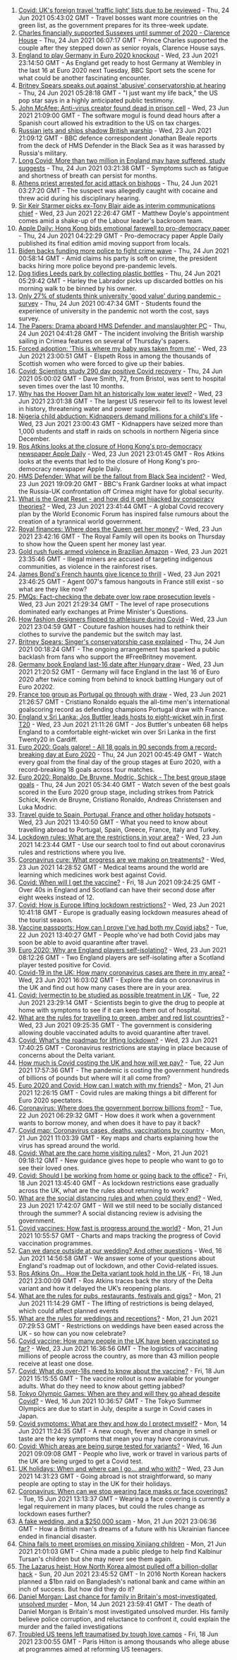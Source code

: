 1. [Covid: UK's foreign travel 'traffic light' lists due to be reviewed](https://www.bbc.co.uk/news/uk-57590119) - Thu, 24 Jun 2021 05:43:02 GMT - Travel bosses want more countries on the green list, as the government prepares for its three-week update.
2. [Charles financially supported Sussexes until summer of 2020 - Clarence House](https://www.bbc.co.uk/news/uk-57589216) - Thu, 24 Jun 2021 06:07:17 GMT - Prince Charles supported the couple after they stepped down as senior royals, Clarence House says.
3. [England to play Germany in Euro 2020 knockout](https://www.bbc.co.uk/sport/football/57590519) - Wed, 23 Jun 2021 23:14:50 GMT - As England get ready to host Germany at Wembley in the last 16 at Euro 2020 next Tuesday, BBC Sport sets the scene for what could be another fascinating encounter.
4. [Britney Spears speaks out against 'abusive' conservatorship at hearing](https://www.bbc.co.uk/news/world-us-canada-57586405) - Thu, 24 Jun 2021 05:28:18 GMT - "I just want my life back," the US pop star says in a highly anticipated public testimony.
5. [John McAfee: Anti-virus creator found dead in prison cell](https://www.bbc.co.uk/news/world-europe-57589822) - Wed, 23 Jun 2021 21:09:00 GMT - The software mogul is found dead hours after a Spanish court allowed his extradition to the US on tax charges.
6. [Russian jets and ships shadow British warship](https://www.bbc.co.uk/news/world-europe-57587777) - Wed, 23 Jun 2021 21:09:12 GMT - BBC defence correspondent Jonathan Beale reports from the deck of HMS Defender in the Black Sea as it was harassed by Russia's military.
7. [Long Covid: More than two million in England may have suffered, study suggests](https://www.bbc.co.uk/news/health-57584295) - Thu, 24 Jun 2021 03:21:38 GMT - Symptoms such as fatigue and shortness of breath can persist for months.
8. [Athens priest arrested for acid attack on bishops](https://www.bbc.co.uk/news/world-europe-57591002) - Thu, 24 Jun 2021 03:27:20 GMT - The suspect was allegedly caught with cocaine and threw acid during his disciplinary hearing.
9. [Sir Keir Starmer picks ex-Tony Blair aide as interim communications chief](https://www.bbc.co.uk/news/uk-politics-57590128) - Wed, 23 Jun 2021 22:26:47 GMT - Matthew Doyle's appointment comes amid a shake-up of the Labour leader's backroom team.
10. [Apple Daily: Hong Kong bids emotional farewell to pro-democracy paper](https://www.bbc.co.uk/news/world-asia-china-57591069) - Thu, 24 Jun 2021 04:22:29 GMT - Pro-democracy paper Apple Daily published its final edition amid moving support from locals.
11. [Biden backs funding more police to fight crime wave](https://www.bbc.co.uk/news/world-us-canada-57589416) - Thu, 24 Jun 2021 00:58:14 GMT - Amid claims his party is soft on crime, the president backs hiring more police beyond pre-pandemic levels.
12. [Dog tidies Leeds park by collecting plastic bottles](https://www.bbc.co.uk/news/uk-england-leeds-57586094) - Thu, 24 Jun 2021 05:29:42 GMT - Harley the Labrador picks up discarded bottles on his morning walk to be binned by his owner.
13. [Only 27% of students think university 'good value' during pandemic - survey](https://www.bbc.co.uk/news/education-57586742) - Thu, 24 Jun 2021 00:47:34 GMT - Students found the experience of university in the pandemic not worth the cost, says survey.
14. [The Papers: Drama aboard HMS Defender, and manslaughter PC](https://www.bbc.co.uk/news/blogs-the-papers-57590098) - Thu, 24 Jun 2021 04:41:28 GMT - The incident involving the British warship sailing in Crimea features on several of Thursday's papers.
15. [Forced adoption: 'This is where my baby was taken from me'](https://www.bbc.co.uk/news/uk-scotland-57586966) - Wed, 23 Jun 2021 23:00:51 GMT - Elspeth Ross in among the thousands of Scottish women who were forced to give up their babies.
16. [Covid: Scientists study 290 day positive Covid recovery](https://www.bbc.co.uk/news/uk-57586965) - Thu, 24 Jun 2021 05:00:02 GMT - Dave Smith, 72, from Bristol, was sent to hospital seven times over the last 10 months.
17. [Why has the Hoover Dam hit an historically low water level?](https://www.bbc.co.uk/news/world-us-canada-57535203) - Wed, 23 Jun 2021 23:01:38 GMT - The largest US reservoir fell to its lowest level in history, threatening water and power supplies.
18. [Nigeria child abduction: Kidnappers demand millions for a child's life](https://www.bbc.co.uk/news/world-africa-57586884) - Wed, 23 Jun 2021 23:00:43 GMT - Kidnappers have seized more than 1,000 students and staff in raids on schools in northern Nigeria since December.
19. [Ros Atkins looks at the closure of Hong Kong's pro-democracy newspaper Apple Daily](https://www.bbc.co.uk/news/world-asia-57586964) - Wed, 23 Jun 2021 23:01:45 GMT - Ros Atkins looks at the events that led to the closure of Hong Kong's pro-democracy newspaper Apple Daily.
20. [HMS Defender: What will be the fallout from Black Sea incident?](https://www.bbc.co.uk/news/world-europe-57589366) - Wed, 23 Jun 2021 19:09:20 GMT - BBC's Frank Gardner looks at what impact the Russia-UK confrontation off Crimea might have for global security.
21. [What is the Great Reset - and how did it get hijacked by conspiracy theories?](https://www.bbc.co.uk/news/blogs-trending-57532368) - Wed, 23 Jun 2021 23:41:44 GMT - A global Covid recovery plan by the World Economic Forum has inspired false rumours about the creation of a tyrannical world government.
22. [Royal finances: Where does the Queen get her money?](https://www.bbc.co.uk/news/explainers-57559653) - Wed, 23 Jun 2021 23:42:16 GMT - The Royal Family will open its books on Thursday to show how the Queen spent her money last year.
23. [Gold rush fuels armed violence in Brazilian Amazon](https://www.bbc.co.uk/news/world-latin-america-57157017) - Wed, 23 Jun 2021 23:35:46 GMT - Illegal miners are accused of targeting indigenous communities, as violence in the rainforest rises.
24. [James Bond's French haunts give licence to thrill](https://www.bbc.co.uk/news/world-europe-57511356) - Wed, 23 Jun 2021 23:46:25 GMT - Agent 007's famous hangouts in France still exist - so what are they like now?
25. [PMQs: Fact-checking the debate over low rape prosecution levels](https://www.bbc.co.uk/news/57583830) - Wed, 23 Jun 2021 21:29:34 GMT - The level of rape prosecutions dominated early exchanges at Prime Minister's Questions.
26. [How fashion designers flipped to athleisure during Covid](https://www.bbc.co.uk/news/business-57557725) - Wed, 23 Jun 2021 23:04:59 GMT - Couture fashion houses had to rethink their clothes to survive the pandemic but the switch may last.
27. [Britney Spears: Singer's conservatorship case explained](https://www.bbc.co.uk/news/world-us-canada-53494405) - Thu, 24 Jun 2021 00:18:24 GMT - The ongoing arrangement has sparked a public backlash from fans who support the #FreeBritney movement.
28. [Germany book England last-16 date after Hungary draw](https://www.bbc.co.uk/sport/football/51198467) - Wed, 23 Jun 2021 21:20:52 GMT - Germany will face England in the last 16 of Euro 2020 after twice coming from behind to knock battling Hungary out of Euro 20202.
29. [France top group as Portugal go through with draw](https://www.bbc.co.uk/sport/football/51198474) - Wed, 23 Jun 2021 21:26:57 GMT - Cristiano Ronaldo equals the all-time men's international goalscoring record as defending champions Portugal draw with France.
30. [England v Sri Lanka: Jos Buttler leads hosts to eight-wicket win in first T20](https://www.bbc.co.uk/sport/cricket/57587454) - Wed, 23 Jun 2021 21:11:26 GMT - Jos Buttler's unbeaten 68 helps England to a comfortable eight-wicket win over Sri Lanka in the first Twenty20 in Cardiff.
31. [Euro 2020: Goals galore! - All 18 goals in 90 seconds from a record-breaking day at Euro 2020](https://www.bbc.co.uk/sport/av/football/57590949) - Thu, 24 Jun 2021 00:45:49 GMT - Watch every goal from the final day of the group stages at Euro 2020, with a record-breaking 18 goals across four matches.
32. [Euro 2020: Ronaldo, De Bruyne, Modric, Schick - The best group stage goals](https://www.bbc.co.uk/sport/av/football/57588494) - Thu, 24 Jun 2021 05:34:40 GMT - Watch seven of the best goals scored in the Euro 2020 group stage, including strikes from Patrick Schick, Kevin de Bruyne, Cristiano Ronaldo, Andreas Christensen and Luka Modric.
33. [Travel guide to Spain, Portugal, France and other holiday hotspots](https://www.bbc.co.uk/news/explainers-56997931) - Wed, 23 Jun 2021 13:40:50 GMT - What you need to know about travelling abroad to Portugal, Spain, Greece, France, Italy and Turkey.
34. [Lockdown rules: What are the restrictions in your area?](https://www.bbc.co.uk/news/uk-54373904) - Wed, 23 Jun 2021 14:23:44 GMT - Use our search tool to find out about coronavirus rules and restrictions where you live.
35. [Coronavirus cure: What progress are we making on treatments?](https://www.bbc.co.uk/news/health-52354520) - Wed, 23 Jun 2021 14:28:52 GMT - Medical teams around the world are learning which medicines work best against Covid.
36. [Covid: When will I get the vaccine?](https://www.bbc.co.uk/news/health-55045639) - Fri, 18 Jun 2021 09:24:25 GMT - Over 40s in England and Scotland can have their second dose after eight weeks instead of 12.
37. [Covid: How is Europe lifting lockdown restrictions?](https://www.bbc.co.uk/news/explainers-53640249) - Wed, 23 Jun 2021 10:41:18 GMT - Europe is gradually easing lockdown measures ahead of the tourist season.
38. [Vaccine passports: How can I prove I've had both my Covid jabs?](https://www.bbc.co.uk/news/explainers-55718553) - Tue, 22 Jun 2021 13:40:27 GMT - People who've had both Covid jabs may soon be able to avoid quarantine after travel.
39. [Euro 2020: Why are England players self-isolating?](https://www.bbc.co.uk/news/explainers-57568450) - Wed, 23 Jun 2021 08:12:26 GMT - Two England players are self-isolating after a Scotland player tested positive for Covid.
40. [Covid-19 in the UK: How many coronavirus cases are there in my area?](https://www.bbc.co.uk/news/uk-51768274) - Wed, 23 Jun 2021 16:03:02 GMT - Explore the data on coronavirus in the UK and find out how many cases there are in your area.
41. [Covid: Ivermectin to be studied as possible treatment in UK](https://www.bbc.co.uk/news/health-57570377) - Tue, 22 Jun 2021 23:29:14 GMT - Scientists begin to give the drug to people at home with symptoms to see if it can keep them out of hospital.
42. [What are the rules for travelling to green, amber and red list countries?](https://www.bbc.co.uk/news/explainers-52544307) - Wed, 23 Jun 2021 09:25:35 GMT - The government is considering allowing double vaccinated adults to avoid quarantine after travel.
43. [Covid: What's the roadmap for lifting lockdown?](https://www.bbc.co.uk/news/explainers-52530518) - Wed, 23 Jun 2021 17:40:25 GMT - Coronavirus restrictions are staying in place because of concerns about the Delta variant.
44. [How much is Covid costing the UK and how will we pay?](https://www.bbc.co.uk/news/business-52663523) - Tue, 22 Jun 2021 17:57:36 GMT - The pandemic is costing the government hundreds of billions of pounds but where will it all come from?
45. [Euro 2020 and Covid: How can I watch with my friends?](https://www.bbc.co.uk/news/uk-57386719) - Mon, 21 Jun 2021 12:26:15 GMT - Covid rules are making things a bit different for Euro 2020 spectators.
46. [Coronavirus: Where does the government borrow billions from?](https://www.bbc.co.uk/news/business-50504151) - Tue, 22 Jun 2021 06:29:32 GMT - How does it work when a government wants to borrow money, and when does it have to pay it back?
47. [Covid map: Coronavirus cases, deaths, vaccinations by country](https://www.bbc.co.uk/news/world-51235105) - Mon, 21 Jun 2021 11:03:39 GMT - Key maps and charts explaining how the virus has spread around the world.
48. [Covid: What are the care home visiting rules?](https://www.bbc.co.uk/news/explainers-53503712) - Mon, 21 Jun 2021 09:18:12 GMT - New guidance gives hope to people who want to go to see their loved ones.
49. [Covid: Should I be working from home or going back to the office?](https://www.bbc.co.uk/news/business-52567567) - Fri, 18 Jun 2021 13:45:40 GMT - As lockdown restrictions ease gradually across the UK, what are the rules about returning to work?
50. [What are the social distancing rules and when could they end?](https://www.bbc.co.uk/news/uk-51506729) - Wed, 23 Jun 2021 17:42:07 GMT - Will we still need to be socially distanced through the summer? A social distancing review is advising the government.
51. [Covid vaccines: How fast is progress around the world?](https://www.bbc.co.uk/news/world-56237778) - Mon, 21 Jun 2021 10:55:57 GMT - Charts and maps tracking the progress of Covid vaccination programmes.
52. [Can we dance outside at our wedding? And other questions](https://www.bbc.co.uk/news/world-asia-china-51176409) - Wed, 16 Jun 2021 14:56:58 GMT - We answer some of your questions about England's roadmap out of lockdown, and other Covid-related issues.
53. [Ros Atkins On… How the Delta variant took hold in the UK](https://www.bbc.co.uk/news/health-57532764) - Fri, 18 Jun 2021 23:00:09 GMT - Ros Atkins traces back the story of the Delta variant and how it delayed the UK’s reopening plans.
54. [What are the rules for pubs, restaurants, festivals and gigs?](https://www.bbc.co.uk/news/business-52977388) - Mon, 21 Jun 2021 11:14:29 GMT - The lifting of restrictions is being delayed, which could affect planned events
55. [What are the rules for weddings and receptions?](https://www.bbc.co.uk/news/explainers-52811509) - Mon, 21 Jun 2021 07:29:53 GMT - Restrictions on weddings have been eased across the UK - so how can you now celebrate?
56. [Covid vaccine: How many people in the UK have been vaccinated so far?](https://www.bbc.co.uk/news/health-55274833) - Wed, 23 Jun 2021 16:36:56 GMT - The logistics of vaccinating millions of people across the country, as more than 43 million people receive at least one dose.
57. [Covid: What do over-18s need to know about the vaccine?](https://www.bbc.co.uk/news/health-57273875) - Fri, 18 Jun 2021 15:15:55 GMT - The vaccine rollout is now available for younger adults. What do they need to know about getting jabbed?
58. [Tokyo Olympic Games: When are they and will they go ahead despite Covid?](https://www.bbc.co.uk/news/world-asia-57240044) - Wed, 16 Jun 2021 10:36:57 GMT - The Tokyo Summer Olympics are due to start in July, despite a surge in Covid cases in Japan.
59. [Covid symptoms: What are they and how do I protect myself?](https://www.bbc.co.uk/news/health-51048366) - Mon, 14 Jun 2021 11:24:35 GMT - A new cough, fever and change in smell or taste are the key symptoms that mean you may have coronavirus.
60. [Covid: Which areas are being surge tested for variants?](https://www.bbc.co.uk/news/explainers-54872039) - Wed, 16 Jun 2021 09:09:08 GMT - People who live, work or travel in various parts of the UK are being urged to get a Covid test.
61. [UK holidays: When and where can I go... and who with?](https://www.bbc.co.uk/news/explainers-52646738) - Wed, 23 Jun 2021 14:31:23 GMT - Going abroad is not straightforward, so many people are opting to stay in the UK for their holidays.
62. [Coronavirus: When can we stop wearing face masks or face coverings?](https://www.bbc.co.uk/news/health-51205344) - Tue, 15 Jun 2021 13:13:37 GMT - Wearing a face covering is currently a legal requirement in many places, but could the rules change as lockdown eases further?
63. [A fake wedding, and a $250,000 scam](https://www.bbc.co.uk/news/world-europe-57358241) - Mon, 21 Jun 2021 23:06:36 GMT - How a British man's dreams of a future with his Ukrainian fiancee ended in financial disaster.
64. [China fails to meet promises on missing Xinjiang children](https://www.bbc.co.uk/news/world-asia-china-57512954) - Mon, 21 Jun 2021 21:01:03 GMT - China made a public pledge to help find Kalbinur Tursan's children but she may never see them again.
65. [The Lazarus heist: How North Korea almost pulled off a billion-dollar hack](https://www.bbc.co.uk/news/stories-57520169) - Sun, 20 Jun 2021 23:45:52 GMT - In 2016 North Korean hackers planned a $1bn raid on Bangladesh's national bank and came within an inch of success. But how did they do it?
66. [Daniel Morgan: Last chance for family in Britain's most-investigated, unsolved murder](https://www.bbc.co.uk/news/uk-57073302) - Mon, 14 Jun 2021 23:59:41 GMT - The death of Daniel Morgan is Britain's most investigated unsolved murder. His family believe police corruption, and reluctance to confront it, could explain the murder and the failed investigations
67. [Troubled US teens left traumatised by tough love camps](https://www.bbc.co.uk/news/world-us-canada-57442175) - Fri, 18 Jun 2021 23:00:55 GMT - Paris Hilton is among thousands who allege abuse at programmes aimed at reforming US teenagers.

